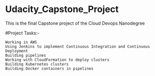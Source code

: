# Udacity_Capstone_Project

This is the final Capstone project of the Cloud Devops Nanodegree

#Project Tasks:-

    Working in AWS
    Using Jenkins to implement Continuous Integration and Continuous Deployment
    Building pipelines
    Working with CloudFormation to deploy clusters
    Building Kubernetes clusters
    Building Docker containers in pipelines
